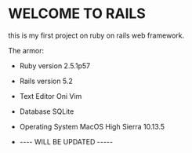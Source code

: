 # WELCOME TO RAILS

this is my first project on ruby on rails web framework.

The armor:

* Ruby version 2.5.1p57

* Rails version 5.2

* Text Editor Oni Vim

* Database SQLite

* Operating System MacOS High Sierra 10.13.5

* ---- WILL BE UPDATED -----
